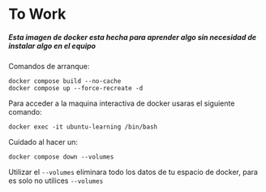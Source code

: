 # To Work

<h5>
Esta imagen de docker esta hecha para aprender algo sin necesidad de instalar algo en el equipo
</h5>

Comandos de arranque:

    docker compose build --no-cache
    docker compose up --force-recreate -d

Para acceder a la maquina interactiva de docker usaras el siguiente comando:

    docker exec -it ubuntu-learning /bin/bash

Cuidado al hacer un:

    docker compose down --volumes

Utilizar el `--volumes` eliminara todo los datos de tu espacio de docker, para es solo no utilices `--volumes`
